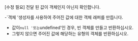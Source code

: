 [수정 필요]
전달 된 값이 객체인지 아닌지 확인합니다.

-`객체 '생성자를 사용하여 주어진 값에 대한 객체 래퍼를 만듭니다.
- 값이`null '또는`undefined'인 경우, 빈 객체를 만들고 반환하십시오.
- 그렇지 않으면 주어진 값에 해당하는 유형의 객체를 반환하십시오.